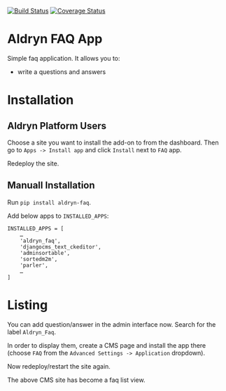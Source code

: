 [![Build Status](https://travis-ci.org/aldryn/aldryn-faq.svg)](https://travis-ci.org/aldryn/aldryn-faq)
[![Coverage Status](https://coveralls.io/repos/aldryn/aldryn-faq/badge.svg)](https://coveralls.io/r/aldryn/aldryn-faq)

Aldryn FAQ App
===============

Simple faq application. It allows you to:

- write a questions and answers


Installation
============

Aldryn Platform Users
---------------------

Choose a site you want to install the add-on to from the dashboard. Then go to ``Apps -> Install app`` and click ``Install`` next to ``FAQ`` app.

Redeploy the site.

Manuall Installation
--------------------

Run ``pip install aldryn-faq``.

Add below apps to ``INSTALLED_APPS``:

    INSTALLED_APPS = [
        …
        'aldryn_faq',
        'djangocms_text_ckeditor',
        'adminsortable',
        'sortedm2m',
        'parler',
        …
    ]

Listing
=======

You can add question/answer in the admin interface now. Search for the label ``Aldryn_Faq``.

In order to display them, create a CMS page and install the app there (choose ``FAQ`` from the ``Advanced Settings -> Application`` dropdown).

Now redeploy/restart the site again.

The above CMS site has become a faq list view.


